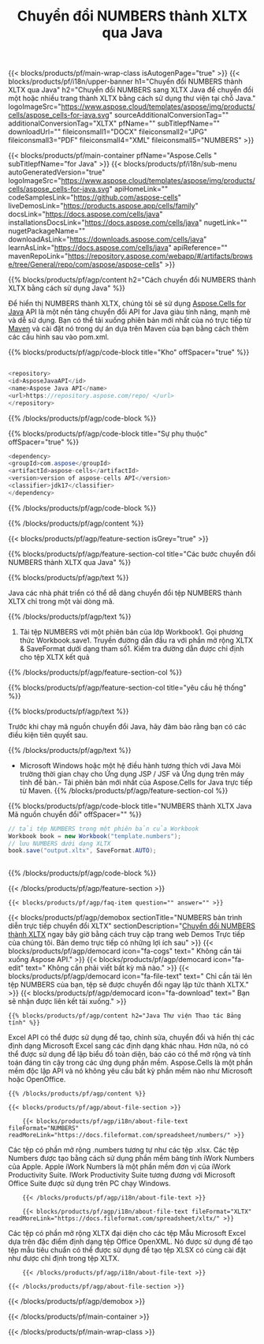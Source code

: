 ﻿---
title: Chuyển đổi NUMBERS thành XLTX qua Java 
url: /vi/java/conversion/numbers-to-xltx/ 
description: Mã chuyển đổi Java mẫu cho định dạng NUMBERS thành tệp XLTX. Lập trình viên có thể sử dụng mã ví dụ này để xuất bảng tính Excel & OpenOffice sang XLTX trong bất kỳ Ứng dụng dựa trên Web hoặc Máy tính để bàn Java nào.
---
{{< blocks/products/pf/main-wrap-class isAutogenPage="true" >}}
{{< blocks/products/pf/i18n/upper-banner h1="Chuyển đổi NUMBERS thành XLTX qua Java" h2="Chuyển đổi NUMBERS sang XLTX Java để chuyển đổi một hoặc nhiều trang thành XLTX bằng cách sử dụng thư viện tại chỗ Java." logoImageSrc="https://www.aspose.cloud/templates/aspose/img/products/cells/aspose_cells-for-java.svg" sourceAdditionalConversionTag="" additionalConversionTag="XLTX" pfName="" subTitlepfName="" downloadUrl="" fileiconsmall1="DOCX" fileiconsmall2="JPG" fileiconsmall3="PDF" fileiconsmall4="XML" fileiconsmall5="NUMBERS" >}}

{{< blocks/products/pf/main-container pfName="Aspose.Cells " subTitlepfName="for Java" >}}
{{< blocks/products/pf/i18n/sub-menu autoGeneratedVersion="true" logoImageSrc="https://www.aspose.cloud/templates/aspose/img/products/cells/aspose_cells-for-java.svg" apiHomeLink="" codeSamplesLink="https://github.com/aspose-cells" liveDemosLink="https://products.aspose.app/cells/family" docsLink="https://docs.aspose.com/cells/java" installationsDocsLink="https://docs.aspose.com/cells/java" nugetLink="" nugetPackageName="" downloadAsLink="https://downloads.aspose.com/cells/java" learnAsLink="https://docs.aspose.com/cells/java" apiReference="" mavenRepoLink="https://repository.aspose.com/webapp/#/artifacts/browse/tree/General/repo/com/aspose/aspose-cells" >}}

{{% blocks/products/pf/agp/content h2="Cách chuyển đổi NUMBERS thành XLTX bằng cách sử dụng Java" %}}

 Để hiển thị NUMBERS thành XLTX, chúng tôi sẽ sử dụng
 [Aspose.Cells for Java](https://products.aspose.com/cells/java) 
 API là một nền tảng chuyển đổi API for Java giàu tính năng, mạnh mẽ và dễ sử dụng. Bạn có thể tải xuống phiên bản mới nhất của nó trực tiếp từ
 [Maven](https://repository.aspose.com/webapp/#/artifacts/browse/tree/General/repo/com/aspose/aspose-cells) 
 và cài đặt nó trong dự án dựa trên Maven của bạn bằng cách thêm các cấu hình sau vào pom.xml.

{{% blocks/products/pf/agp/code-block title="Kho" offSpacer="true" %}}

```cs

<repository>
<id>AsposeJavaAPI</id>
<name>Aspose Java API</name>
<url>https://repository.aspose.com/repo/ </url>
</repository>


```

{{% /blocks/products/pf/agp/code-block %}}

{{% blocks/products/pf/agp/code-block title="Sự phụ thuộc" offSpacer="true" %}}

```cs
<dependency>
<groupId>com.aspose</groupId>
<artifactId>aspose-cells</artifactId>
<version>version of aspose-cells API</version>
<classifier>jdk17</classifier>
</dependency>


```

{{% /blocks/products/pf/agp/code-block %}}

{{% /blocks/products/pf/agp/content %}}

{{< blocks/products/pf/agp/feature-section isGrey="true" >}}

{{% blocks/products/pf/agp/feature-section-col title="Các bước chuyển đổi NUMBERS thành XLTX qua Java" %}}

{{% blocks/products/pf/agp/text %}}

 Java các nhà phát triển có thể dễ dàng chuyển đổi tệp NUMBERS thành XLTX chỉ trong một vài dòng mã.

{{% /blocks/products/pf/agp/text %}}

1. Tải tệp NUMBERS với một phiên bản của lớp Workbook1. Gọi phương thức Workbook.save1. Truyền đường dẫn đầu ra với phần mở rộng XLTX & SaveFormat dưới dạng tham số1. Kiểm tra đường dẫn được chỉ định cho tệp XLTX kết quả

{{% /blocks/products/pf/agp/feature-section-col %}}

{{% blocks/products/pf/agp/feature-section-col title="yêu cầu hệ thống" %}}

{{% blocks/products/pf/agp/text %}}

 Trước khi chạy mã nguồn chuyển đổi Java, hãy đảm bảo rằng bạn có các điều kiện tiên quyết sau.

{{% /blocks/products/pf/agp/text %}}

- Microsoft Windows hoặc một hệ điều hành tương thích với Java Môi trường thời gian chạy cho Ứng dụng JSP / JSF và Ứng dụng trên máy tính để bàn.- Tải phiên bản mới nhất của Aspose.Cells for Java trực tiếp từ Maven.
{{% /blocks/products/pf/agp/feature-section-col %}}

{{% blocks/products/pf/agp/code-block title="NUMBERS thành XLTX Java Mã nguồn chuyển đổi" offSpacer="" %}}

```cs
// tải tệp NUMBERS trong một phiên bản của Workbook
Workbook book = new Workbook("template.numbers");
// lưu NUMBERS dưới dạng XLTX
book.save("output.xltx", SaveFormat.AUTO);   
   


```

{{% /blocks/products/pf/agp/code-block %}}

{{< /blocks/products/pf/agp/feature-section >}}

    {{< blocks/products/pf/agp/faq-item question="" answer="" >}}
 

<!-- aboutfile Starts -->

{{< blocks/products/pf/agp/demobox sectionTitle="NUMBERS bản trình diễn trực tiếp chuyển đổi XLTX" sectionDescription="[Chuyển đổi NUMBERS thành XLTX](https://products.aspose.app/cells/conversion/numbers-to-xltx) ngay bây giờ bằng cách truy cập trang web Demos Trực tiếp của chúng tôi. Bản demo trực tiếp có những lợi ích sau" >}}
        {{< blocks/products/pf/agp/democard icon="fa-cogs" text=" Không cần tải xuống Aspose API." >}}
        {{< blocks/products/pf/agp/democard icon="fa-edit" text=" Không cần phải viết bất kỳ mã nào." >}}
        {{< blocks/products/pf/agp/democard icon="fa-file-text" text=" Chỉ cần tải lên tệp NUMBERS của bạn, tệp sẽ được chuyển đổi ngay lập tức thành XLTX." >}}
        {{< blocks/products/pf/agp/democard icon="fa-download" text=" Bạn sẽ nhận được liên kết tải xuống." >}}

    {{% blocks/products/pf/agp/content h2="Java Thư viện Thao tác Bảng tính" %}}

 Excel API có thể được sử dụng để tạo, chỉnh sửa, chuyển đổi và hiển thị các định dạng Microsoft Excel sang các định dạng khác nhau. Hơn nữa, nó có thể được sử dụng để lập biểu đồ toàn diện, báo cáo có thể mở rộng và tính toán đáng tin cậy trong các ứng dụng phần mềm. Aspose.Cells là một phần mềm độc lập API và nó không yêu cầu bất kỳ phần mềm nào như Microsoft hoặc OpenOffice.  



    {{% /blocks/products/pf/agp/content %}}

    {{< blocks/products/pf/agp/about-file-section >}}

        {{< blocks/products/pf/agp/i18n/about-file-text fileFormat="NUMBERS" readMoreLink="https://docs.fileformat.com/spreadsheet/numbers/" >}}

Các tệp có phần mở rộng .numbers tương tự như các tệp .xlsx. Các tệp Numbers được tạo bằng cách sử dụng phần mềm bảng tính iWork Numbers của Apple. Apple iWork Numbers là một phần mềm đơn vị của iWork Productivity Suite. IWork Productivity Suite tương đương với Microsoft Office Suite được sử dụng trên PC chạy Windows.

        {{< /blocks/products/pf/agp/i18n/about-file-text >}}

        {{< blocks/products/pf/agp/i18n/about-file-text fileFormat="XLTX" readMoreLink="https://docs.fileformat.com/spreadsheet/xltx/" >}}

Các tệp có phần mở rộng XLTX đại diện cho các tệp Mẫu Microsoft Excel dựa trên đặc điểm định dạng tệp Office OpenXML. Nó được sử dụng để tạo tệp mẫu tiêu chuẩn có thể được sử dụng để tạo tệp XLSX có cùng cài đặt như được chỉ định trong tệp XLTX.

        {{< /blocks/products/pf/agp/i18n/about-file-text >}}

    {{< /blocks/products/pf/agp/about-file-section >}}

{{< /blocks/products/pf/agp/demobox >}}

<!-- aboutfile Ends -->



{{< /blocks/products/pf/main-container >}}
    
{{< /blocks/products/pf/main-wrap-class >}}